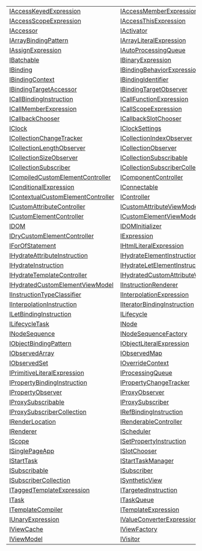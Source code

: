 |                                                                                                          |                                                                                                        |
| -------------------------------------------------------------------------------------------------------- | ------------------------------------------------------------------------------------------------------ |
| [IAccessKeyedExpression](/runtime/interface/ast/iaccesskeyedexpression.md)                               | [IAccessMemberExpression](/runtime/interface/ast/iaccessmemberexpression.md)                           |
| [IAccessScopeExpression](/runtime/interface/ast/iaccessscopeexpression.md)                               | [IAccessThisExpression](/runtime/interface/ast/iaccessthisexpression.md)                               |
| [IAccessor](/runtime/interface/observation/iaccessor.md)                                                 | [IActivator](/runtime/interface/activator/iactivator.md)                                               |
| [IArrayBindingPattern](/runtime/interface/ast/iarraybindingpattern.md)                                   | [IArrayLiteralExpression](/runtime/interface/ast/iarrayliteralexpression.md)                           |
| [IAssignExpression](/runtime/interface/ast/iassignexpression.md)                                         | [IAutoProcessingQueue](/runtime/interface/lifecycle/iautoprocessingqueue.md)                           |
| [IBatchable](/runtime/interface/observation/ibatchable.md)                                               | [IBinaryExpression](/runtime/interface/ast/ibinaryexpression.md)                                       |
| [IBinding](/runtime/interface/lifecycle/ibinding.md)                                                     | [IBindingBehaviorExpression](/runtime/interface/ast/ibindingbehaviorexpression.md)                     |
| [IBindingContext](/runtime/interface/observation/ibindingcontext.md)                                     | [IBindingIdentifier](/runtime/interface/ast/ibindingidentifier.md)                                     |
| [IBindingTargetAccessor](/runtime/interface/observation/ibindingtargetaccessor.md)                       | [IBindingTargetObserver](/runtime/interface/observation/ibindingtargetobserver.md)                     |
| [ICallBindingInstruction](/runtime/interface/definitions/icallbindinginstruction.md)                     | [ICallFunctionExpression](/runtime/interface/ast/icallfunctionexpression.md)                           |
| [ICallMemberExpression](/runtime/interface/ast/icallmemberexpression.md)                                 | [ICallScopeExpression](/runtime/interface/ast/icallscopeexpression.md)                                 |
| [ICallbackChooser](/runtime/interface/lifecycle-task/icallbackchooser.md)                                | [ICallbackSlotChooser](/runtime/interface/lifecycle-task/icallbackslotchooser.md)                      |
| [IClock](/runtime/interface/scheduler/iclock.md)                                                         | [IClockSettings](/runtime/interface/scheduler/iclocksettings.md)                                       |
| [ICollectionChangeTracker](/runtime/interface/observation/icollectionchangetracker.md)                   | [ICollectionIndexObserver](/runtime/interface/observation/icollectionindexobserver.md)                 |
| [ICollectionLengthObserver](/runtime/interface/observation/icollectionlengthobserver.md)                 | [ICollectionObserver](/runtime/interface/observation/icollectionobserver.md)                           |
| [ICollectionSizeObserver](/runtime/interface/observation/icollectionsizeobserver.md)                     | [ICollectionSubscribable](/runtime/interface/observation/icollectionsubscribable.md)                   |
| [ICollectionSubscriber](/runtime/interface/observation/icollectionsubscriber.md)                         | [ICollectionSubscriberCollection](/runtime/interface/observation/icollectionsubscribercollection.md)   |
| [ICompiledCustomElementController](/runtime/interface/lifecycle/icompiledcustomelementcontroller.md)     | [IComponentController](/runtime/interface/lifecycle/icomponentcontroller.md)                           |
| [IConditionalExpression](/runtime/interface/ast/iconditionalexpression.md)                               | [IConnectable](/runtime/interface/ast/iconnectable.md)                                                 |
| [IContextualCustomElementController](/runtime/interface/lifecycle/icontextualcustomelementcontroller.md) | [IController](/runtime/interface/lifecycle/icontroller.md)                                             |
| [ICustomAttributeController](/runtime/interface/lifecycle/icustomattributecontroller.md)                 | [ICustomAttributeViewModel](/runtime/interface/lifecycle/icustomattributeviewmodel.md)                 |
| [ICustomElementController](/runtime/interface/lifecycle/icustomelementcontroller.md)                     | [ICustomElementViewModel](/runtime/interface/lifecycle/icustomelementviewmodel.md)                     |
| [IDOM](/runtime/interface/dom/idom.md)                                                                   | [IDOMInitializer](/runtime/interface/aurelia/idominitializer.md)                                       |
| [IDryCustomElementController](/runtime/interface/lifecycle/idrycustomelementcontroller.md)               | [IExpression](/runtime/interface/ast/iexpression.md)                                                   |
| [IForOfStatement](/runtime/interface/ast/iforofstatement.md)                                             | [IHtmlLiteralExpression](/runtime/interface/ast/ihtmlliteralexpression.md)                             |
| [IHydrateAttributeInstruction](/runtime/interface/definitions/ihydrateattributeinstruction.md)           | [IHydrateElementInstruction](/runtime/interface/definitions/ihydrateelementinstruction.md)             |
| [IHydrateInstruction](/runtime/interface/definitions/ihydrateinstruction.md)                             | [IHydrateLetElementInstruction](/runtime/interface/definitions/ihydrateletelementinstruction.md)       |
| [IHydrateTemplateController](/runtime/interface/definitions/ihydratetemplatecontroller.md)               | [IHydratedCustomAttributeViewModel](/runtime/interface/lifecycle/ihydratedcustomattributeviewmodel.md) |
| [IHydratedCustomElementViewModel](/runtime/interface/lifecycle/ihydratedcustomelementviewmodel.md)       | [IInstructionRenderer](/runtime/interface/renderer/iinstructionrenderer.md)                            |
| [IInstructionTypeClassifier](/runtime/interface/renderer/iinstructiontypeclassifier.md)                  | [IInterpolationExpression](/runtime/interface/ast/iinterpolationexpression.md)                         |
| [IInterpolationInstruction](/runtime/interface/definitions/iinterpolationinstruction.md)                 | [IIteratorBindingInstruction](/runtime/interface/definitions/iiteratorbindinginstruction.md)           |
| [ILetBindingInstruction](/runtime/interface/definitions/iletbindinginstruction.md)                       | [ILifecycle](/runtime/interface/lifecycle/ilifecycle.md)                                               |
| [ILifecycleTask](/runtime/interface/lifecycle-task/ilifecycletask.md)                                    | [INode](/runtime/interface/dom/inode.md)                                                               |
| [INodeSequence](/runtime/interface/dom/inodesequence.md)                                                 | [INodeSequenceFactory](/runtime/interface/dom/inodesequencefactory.md)                                 |
| [IObjectBindingPattern](/runtime/interface/ast/iobjectbindingpattern.md)                                 | [IObjectLiteralExpression](/runtime/interface/ast/iobjectliteralexpression.md)                         |
| [IObservedArray](/runtime/interface/observation/iobservedarray.md)                                       | [IObservedMap](/runtime/interface/observation/iobservedmap.md)                                         |
| [IObservedSet](/runtime/interface/observation/iobservedset.md)                                           | [IOverrideContext](/runtime/interface/observation/ioverridecontext.md)                                 |
| [IPrimitiveLiteralExpression](/runtime/interface/ast/iprimitiveliteralexpression.md)                     | [IProcessingQueue](/runtime/interface/lifecycle/iprocessingqueue.md)                                   |
| [IPropertyBindingInstruction](/runtime/interface/definitions/ipropertybindinginstruction.md)             | [IPropertyChangeTracker](/runtime/interface/observation/ipropertychangetracker.md)                     |
| [IPropertyObserver](/runtime/interface/observation/ipropertyobserver.md)                                 | [IProxyObserver](/runtime/interface/observation/iproxyobserver.md)                                     |
| [IProxySubscribable](/runtime/interface/observation/iproxysubscribable.md)                               | [IProxySubscriber](/runtime/interface/observation/iproxysubscriber.md)                                 |
| [IProxySubscriberCollection](/runtime/interface/observation/iproxysubscribercollection.md)               | [IRefBindingInstruction](/runtime/interface/definitions/irefbindinginstruction.md)                     |
| [IRenderLocation](/runtime/interface/dom/irenderlocation.md)                                             | [IRenderableController](/runtime/interface/lifecycle/irenderablecontroller.md)                         |
| [IRenderer](/runtime/interface/renderer/irenderer.md)                                                    | [IScheduler](/runtime/interface/scheduler/ischeduler.md)                                               |
| [IScope](/runtime/interface/observation/iscope.md)                                                       | [ISetPropertyInstruction](/runtime/interface/definitions/isetpropertyinstruction.md)                   |
| [ISinglePageApp](/runtime/interface/aurelia/isinglepageapp.md)                                           | [ISlotChooser](/runtime/interface/lifecycle-task/islotchooser.md)                                      |
| [IStartTask](/runtime/interface/lifecycle-task/istarttask.md)                                            | [IStartTaskManager](/runtime/interface/lifecycle-task/istarttaskmanager.md)                            |
| [ISubscribable](/runtime/interface/observation/isubscribable.md)                                         | [ISubscriber](/runtime/interface/observation/isubscriber.md)                                           |
| [ISubscriberCollection](/runtime/interface/observation/isubscribercollection.md)                         | [ISyntheticView](/runtime/interface/lifecycle/isyntheticview.md)                                       |
| [ITaggedTemplateExpression](/runtime/interface/ast/itaggedtemplateexpression.md)                         | [ITargetedInstruction](/runtime/interface/definitions/itargetedinstruction.md)                         |
| [ITask](/runtime/interface/scheduler/itask.md)                                                           | [ITaskQueue](/runtime/interface/scheduler/itaskqueue.md)                                               |
| [ITemplateCompiler](/runtime/interface/renderer/itemplatecompiler.md)                                    | [ITemplateExpression](/runtime/interface/ast/itemplateexpression.md)                                   |
| [IUnaryExpression](/runtime/interface/ast/iunaryexpression.md)                                           | [IValueConverterExpression](/runtime/interface/ast/ivalueconverterexpression.md)                       |
| [IViewCache](/runtime/interface/lifecycle/iviewcache.md)                                                 | [IViewFactory](/runtime/interface/lifecycle/iviewfactory.md)                                           |
| [IViewModel](/runtime/interface/lifecycle/iviewmodel.md)                                                 | [IVisitor](/runtime/interface/ast/ivisitor.md)                                                         |